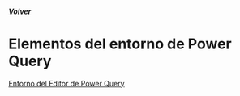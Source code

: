 ##### [Volver](/Curso-de-Herramientas-analiticas-para-auditoria-I/pages/Indice_curso.md)
<script src="https://kit.fontawesome.com/065728df02.js" crossorigin="anonymous"></script>

# Elementos del entorno de Power Query

[Entorno del Editor de Power Query](/Curso-de-Herramientas-analiticas-para-auditoria-I/imagenes/EntornoEditorPQ.PNG)

